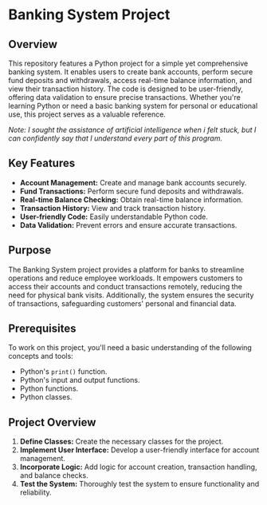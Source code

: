# Banking System Project
## Overview
This repository features a Python project for a simple yet comprehensive banking system. It enables users to create bank accounts, perform secure fund deposits and withdrawals, access real-time balance information, and view their transaction history. The code is designed to be user-friendly, offering data validation to ensure precise transactions. Whether you're learning Python or need a basic banking system for personal or educational use, this project serves as a valuable reference.

*Note: I sought the assistance of artificial intelligence when i felt stuck, but I can confidently say that I understand every part of this program.*

## Key Features
- **Account Management:** Create and manage bank accounts securely.
- **Fund Transactions:** Perform secure fund deposits and withdrawals.
- **Real-time Balance Checking:** Obtain real-time balance information.
- **Transaction History:** View and track transaction history.
- **User-friendly Code:** Easily understandable Python code.
- **Data Validation:** Prevent errors and ensure accurate transactions.

## Purpose
The Banking System project provides a platform for banks to streamline operations and reduce employee workloads. It empowers customers to access their accounts and conduct transactions remotely, reducing the need for physical bank visits. Additionally, the system ensures the security of transactions, safeguarding customers' personal and financial data.

## Prerequisites
To work on this project, you'll need a basic understanding of the following concepts and tools:
- Python's `print()` function.
- Python's input and output functions.
- Python functions.
- Python classes.

## Project Overview
1. **Define Classes:** Create the necessary classes for the project.
2. **Implement User Interface:** Develop a user-friendly interface for account management.
3. **Incorporate Logic:** Add logic for account creation, transaction handling, and balance checks.
4. **Test the System:** Thoroughly test the system to ensure functionality and reliability.


